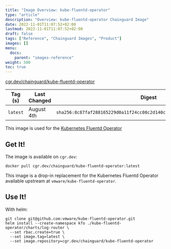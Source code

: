 ```yaml
---
title: "Image Overview: kube-fluentd-operator"
type: "article"
description: "Overview: kube-fluentd-operator Chainguard Image"
date: 2022-11-01T11:07:52+02:00
lastmod: 2022-11-01T11:07:52+02:00
draft: false
tags: ["Reference", "Chainguard Images", "Product"]
images: []
menu:
  docs:
    parent: "images-reference"
weight: 500
toc: true
---
```


[cgr.dev/chainguard/kube-fluentd-operator](https://github.com/chainguard-images/images/tree/main/images/kube-fluentd-operator)

| Tag (s)   | Last Changed | Digest                                                                    |
|-----------|--------------|---------------------------------------------------------------------------|
|  `latest` | August 4th   | `sha256:8c87faf288165229d0a11f24cc08c2d140c7c8967cd5c41f80eeb7ca15116151` |



This image is used for the [Kubernetes Fluentd Operator](https://github.com/vmware/kube-fluentd-operator)


## Get It!

The image is available on `cgr.dev`:

```
docker pull cgr.dev/chainguard/kube-fluentd-operator:latest
```

This image is a drop-in replacement for the Kubernetes Fluentd Operator available upstream at `vmware/kube-fluentd-operator`.

## Use It!

With helm:

```
git clone git@github.com:vmware/kube-fluentd-operator.git
helm install --create-namespace kfo ./kube-fluentd-operator/charts/log-router \
  --set rbac.create=true \
  --set image.tag=latest \
  --set image.repository=cgr.dev/chainguard/kube-fluentd-operator
```

